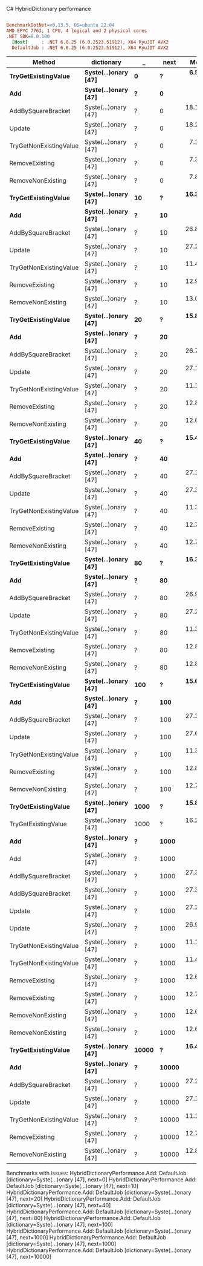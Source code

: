 C# HybridDictionary performance
``` ini

BenchmarkDotNet=v0.13.5, OS=ubuntu 22.04
AMD EPYC 7763, 1 CPU, 4 logical and 2 physical cores
.NET SDK=8.0.100
  [Host]     : .NET 6.0.25 (6.0.2523.51912), X64 RyuJIT AVX2
  DefaultJob : .NET 6.0.25 (6.0.2523.51912), X64 RyuJIT AVX2


```
|                 Method |           dictionary |     _ |  next |      Mean |     Error |    StdDev |   Gen0 | Allocated |
|----------------------- |--------------------- |------ |------ |----------:|----------:|----------:|-------:|----------:|
|    **TryGetExistingValue** | **Syste(...)onary [47]** |     **0** |     **?** |  **6.583 ns** | **0.0544 ns** | **0.0508 ns** | **0.0003** |      **24 B** |
|                    **Add** | **Syste(...)onary [47]** |     **?** |     **0** |        **NA** |        **NA** |        **NA** |      **-** |         **-** |
|     AddBySquareBracket | Syste(...)onary [47] |     ? |     0 | 18.127 ns | 0.0985 ns | 0.0873 ns | 0.0006 |      48 B |
|                 Update | Syste(...)onary [47] |     ? |     0 | 18.209 ns | 0.1084 ns | 0.0961 ns | 0.0006 |      48 B |
| TryGetNonExistingValue | Syste(...)onary [47] |     ? |     0 |  7.120 ns | 0.0316 ns | 0.0295 ns | 0.0003 |      24 B |
|         RemoveExisting | Syste(...)onary [47] |     ? |     0 |  7.370 ns | 0.1702 ns | 0.1672 ns | 0.0003 |      24 B |
|      RemoveNonExisting | Syste(...)onary [47] |     ? |     0 |  7.827 ns | 0.0322 ns | 0.0301 ns | 0.0003 |      24 B |
|    **TryGetExistingValue** | **Syste(...)onary [47]** |    **10** |     **?** | **16.301 ns** | **0.0760 ns** | **0.0711 ns** | **0.0003** |      **24 B** |
|                    **Add** | **Syste(...)onary [47]** |     **?** |    **10** |        **NA** |        **NA** |        **NA** |      **-** |         **-** |
|     AddBySquareBracket | Syste(...)onary [47] |     ? |    10 | 26.879 ns | 0.0782 ns | 0.0693 ns | 0.0006 |      48 B |
|                 Update | Syste(...)onary [47] |     ? |    10 | 27.267 ns | 0.1273 ns | 0.1191 ns | 0.0006 |      48 B |
| TryGetNonExistingValue | Syste(...)onary [47] |     ? |    10 | 11.443 ns | 0.0565 ns | 0.0529 ns | 0.0003 |      24 B |
|         RemoveExisting | Syste(...)onary [47] |     ? |    10 | 12.934 ns | 0.0882 ns | 0.0825 ns | 0.0003 |      24 B |
|      RemoveNonExisting | Syste(...)onary [47] |     ? |    10 | 13.078 ns | 0.0966 ns | 0.0856 ns | 0.0003 |      24 B |
|    **TryGetExistingValue** | **Syste(...)onary [47]** |    **20** |     **?** | **15.818 ns** | **0.1143 ns** | **0.1069 ns** | **0.0003** |      **24 B** |
|                    **Add** | **Syste(...)onary [47]** |     **?** |    **20** |        **NA** |        **NA** |        **NA** |      **-** |         **-** |
|     AddBySquareBracket | Syste(...)onary [47] |     ? |    20 | 26.792 ns | 0.0657 ns | 0.0582 ns | 0.0006 |      48 B |
|                 Update | Syste(...)onary [47] |     ? |    20 | 27.111 ns | 0.0589 ns | 0.0522 ns | 0.0006 |      48 B |
| TryGetNonExistingValue | Syste(...)onary [47] |     ? |    20 | 11.127 ns | 0.0349 ns | 0.0309 ns | 0.0003 |      24 B |
|         RemoveExisting | Syste(...)onary [47] |     ? |    20 | 12.836 ns | 0.0426 ns | 0.0399 ns | 0.0003 |      24 B |
|      RemoveNonExisting | Syste(...)onary [47] |     ? |    20 | 12.673 ns | 0.0449 ns | 0.0398 ns | 0.0003 |      24 B |
|    **TryGetExistingValue** | **Syste(...)onary [47]** |    **40** |     **?** | **15.498 ns** | **0.0746 ns** | **0.0698 ns** | **0.0003** |      **24 B** |
|                    **Add** | **Syste(...)onary [47]** |     **?** |    **40** |        **NA** |        **NA** |        **NA** |      **-** |         **-** |
|     AddBySquareBracket | Syste(...)onary [47] |     ? |    40 | 27.120 ns | 0.0618 ns | 0.0483 ns | 0.0006 |      48 B |
|                 Update | Syste(...)onary [47] |     ? |    40 | 27.317 ns | 0.0956 ns | 0.0847 ns | 0.0006 |      48 B |
| TryGetNonExistingValue | Syste(...)onary [47] |     ? |    40 | 11.333 ns | 0.0387 ns | 0.0323 ns | 0.0003 |      24 B |
|         RemoveExisting | Syste(...)onary [47] |     ? |    40 | 12.740 ns | 0.0454 ns | 0.0425 ns | 0.0003 |      24 B |
|      RemoveNonExisting | Syste(...)onary [47] |     ? |    40 | 12.794 ns | 0.0290 ns | 0.0271 ns | 0.0003 |      24 B |
|    **TryGetExistingValue** | **Syste(...)onary [47]** |    **80** |     **?** | **16.334 ns** | **0.0860 ns** | **0.0804 ns** | **0.0003** |      **24 B** |
|                    **Add** | **Syste(...)onary [47]** |     **?** |    **80** |        **NA** |        **NA** |        **NA** |      **-** |         **-** |
|     AddBySquareBracket | Syste(...)onary [47] |     ? |    80 | 26.933 ns | 0.0977 ns | 0.0914 ns | 0.0006 |      48 B |
|                 Update | Syste(...)onary [47] |     ? |    80 | 27.221 ns | 0.0544 ns | 0.0482 ns | 0.0006 |      48 B |
| TryGetNonExistingValue | Syste(...)onary [47] |     ? |    80 | 11.369 ns | 0.1839 ns | 0.1721 ns | 0.0003 |      24 B |
|         RemoveExisting | Syste(...)onary [47] |     ? |    80 | 12.807 ns | 0.0227 ns | 0.0213 ns | 0.0003 |      24 B |
|      RemoveNonExisting | Syste(...)onary [47] |     ? |    80 | 12.834 ns | 0.0345 ns | 0.0323 ns | 0.0003 |      24 B |
|    **TryGetExistingValue** | **Syste(...)onary [47]** |   **100** |     **?** | **15.684 ns** | **0.0885 ns** | **0.0828 ns** | **0.0003** |      **24 B** |
|                    **Add** | **Syste(...)onary [47]** |     **?** |   **100** |        **NA** |        **NA** |        **NA** |      **-** |         **-** |
|     AddBySquareBracket | Syste(...)onary [47] |     ? |   100 | 27.303 ns | 0.0915 ns | 0.0812 ns | 0.0006 |      48 B |
|                 Update | Syste(...)onary [47] |     ? |   100 | 27.624 ns | 0.1093 ns | 0.0969 ns | 0.0006 |      48 B |
| TryGetNonExistingValue | Syste(...)onary [47] |     ? |   100 | 11.306 ns | 0.0171 ns | 0.0152 ns | 0.0003 |      24 B |
|         RemoveExisting | Syste(...)onary [47] |     ? |   100 | 12.802 ns | 0.0497 ns | 0.0441 ns | 0.0003 |      24 B |
|      RemoveNonExisting | Syste(...)onary [47] |     ? |   100 | 12.700 ns | 0.0430 ns | 0.0381 ns | 0.0003 |      24 B |
|    **TryGetExistingValue** | **Syste(...)onary [47]** |  **1000** |     **?** | **15.867 ns** | **0.1259 ns** | **0.1178 ns** | **0.0003** |      **24 B** |
|    TryGetExistingValue | Syste(...)onary [47] |  1000 |     ? | 16.255 ns | 0.0716 ns | 0.0670 ns | 0.0003 |      24 B |
|                    **Add** | **Syste(...)onary [47]** |     **?** |  **1000** |        **NA** |        **NA** |        **NA** |      **-** |         **-** |
|                    Add | Syste(...)onary [47] |     ? |  1000 |        NA |        NA |        NA |      - |         - |
|     AddBySquareBracket | Syste(...)onary [47] |     ? |  1000 | 27.331 ns | 0.1295 ns | 0.1211 ns | 0.0006 |      48 B |
|     AddBySquareBracket | Syste(...)onary [47] |     ? |  1000 | 27.318 ns | 0.1140 ns | 0.1067 ns | 0.0006 |      48 B |
|                 Update | Syste(...)onary [47] |     ? |  1000 | 27.253 ns | 0.0894 ns | 0.0793 ns | 0.0006 |      48 B |
|                 Update | Syste(...)onary [47] |     ? |  1000 | 26.985 ns | 0.0574 ns | 0.0509 ns | 0.0006 |      48 B |
| TryGetNonExistingValue | Syste(...)onary [47] |     ? |  1000 | 11.190 ns | 0.0528 ns | 0.0494 ns | 0.0003 |      24 B |
| TryGetNonExistingValue | Syste(...)onary [47] |     ? |  1000 | 11.468 ns | 0.0601 ns | 0.0533 ns | 0.0003 |      24 B |
|         RemoveExisting | Syste(...)onary [47] |     ? |  1000 | 12.647 ns | 0.0364 ns | 0.0323 ns | 0.0003 |      24 B |
|         RemoveExisting | Syste(...)onary [47] |     ? |  1000 | 12.772 ns | 0.0454 ns | 0.0403 ns | 0.0003 |      24 B |
|      RemoveNonExisting | Syste(...)onary [47] |     ? |  1000 | 12.640 ns | 0.0378 ns | 0.0354 ns | 0.0003 |      24 B |
|      RemoveNonExisting | Syste(...)onary [47] |     ? |  1000 | 12.670 ns | 0.0333 ns | 0.0311 ns | 0.0003 |      24 B |
|    **TryGetExistingValue** | **Syste(...)onary [47]** | **10000** |     **?** | **16.423 ns** | **0.0705 ns** | **0.0660 ns** | **0.0003** |      **24 B** |
|                    **Add** | **Syste(...)onary [47]** |     **?** | **10000** |        **NA** |        **NA** |        **NA** |      **-** |         **-** |
|     AddBySquareBracket | Syste(...)onary [47] |     ? | 10000 | 27.266 ns | 0.1757 ns | 0.1644 ns | 0.0006 |      48 B |
|                 Update | Syste(...)onary [47] |     ? | 10000 | 27.113 ns | 0.0678 ns | 0.0634 ns | 0.0006 |      48 B |
| TryGetNonExistingValue | Syste(...)onary [47] |     ? | 10000 | 11.159 ns | 0.0403 ns | 0.0377 ns | 0.0003 |      24 B |
|         RemoveExisting | Syste(...)onary [47] |     ? | 10000 | 12.769 ns | 0.0360 ns | 0.0319 ns | 0.0003 |      24 B |
|      RemoveNonExisting | Syste(...)onary [47] |     ? | 10000 | 12.805 ns | 0.0531 ns | 0.0497 ns | 0.0003 |      24 B |

Benchmarks with issues:
  HybridDictionaryPerformance.Add: DefaultJob [dictionary=Syste(...)onary [47], next=0]
  HybridDictionaryPerformance.Add: DefaultJob [dictionary=Syste(...)onary [47], next=10]
  HybridDictionaryPerformance.Add: DefaultJob [dictionary=Syste(...)onary [47], next=20]
  HybridDictionaryPerformance.Add: DefaultJob [dictionary=Syste(...)onary [47], next=40]
  HybridDictionaryPerformance.Add: DefaultJob [dictionary=Syste(...)onary [47], next=80]
  HybridDictionaryPerformance.Add: DefaultJob [dictionary=Syste(...)onary [47], next=100]
  HybridDictionaryPerformance.Add: DefaultJob [dictionary=Syste(...)onary [47], next=1000]
  HybridDictionaryPerformance.Add: DefaultJob [dictionary=Syste(...)onary [47], next=1000]
  HybridDictionaryPerformance.Add: DefaultJob [dictionary=Syste(...)onary [47], next=10000]
